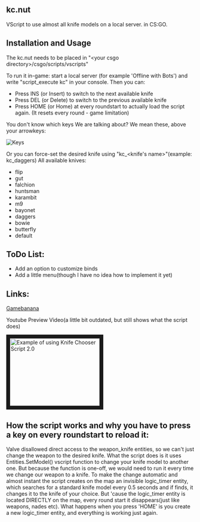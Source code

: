 kc.nut
---------------

VScript to use almost all knife models on a local server. in CS:GO.

Installation and Usage
---------------

The kc.nut needs to be placed in "\<your csgo directory\>/csgo/scripts/vscripts"

To run it in-game: start a local server (for example 'Offline with Bots') and write "script_execute kc"
in your console. Then you can:

* Press INS (or Insert) to switch to the next available knife
* Press DEL (or Delete) to switch to the previous available knife
* Press HOME (or Home) at every roundstart to actually load the script again. (It resets every round - game limitation)

You don't know which keys We are talking about? We mean these, above your arrowkeys:

![Keys](http://i.imgur.com/80HBEjD.png)

Or you can force-set the desired knife using "kc_<knife's name>"(example: kc_daggers)
All available knives:
* flip
* gut
* falchion
* huntsman
* karambit
* m9
* bayonet
* daggers
* bowie
* butterfly
* default

ToDo List:
----------

* Add an option to customize binds
* Add a little menu(though I have no idea how to implement it yet)

Links:
------

[Gamebanana](http://gamebanana.com/gamefiles/4107)

Youtube Preview Video(a little bit outdated, but still shows what the script does)

 <a href="http://www.youtube.com/watch?feature=player_embedded&v=iy13ZF4DDP4" target="_blank"><img src="http://img.youtube.com/vi/iy13ZF4DDP4/0.jpg" alt="Example of using Knife Chooser Script 2.0 " width="240" height="180" border="10" /></a>


How the script works and why you have to press a key on every roundstart to reload it:
--------------------------------------------------------------------------------------

Valve disallowed direct access to the weapon_knife entities, so we can't just change the weapon to the desired knife. What the script does is it uses Entities.SetModel() vscript function to change your knife model to another one. But because the function is one-off, we would need to run it every time we change our weapon to a knife. To make the change automatic and almost instant the script creates on the map an invisible logic_timer entity, which searches for a standard knife model every 0.5 seconds and if finds, it changes it to the knife of your choice. But 'cause the logic_timer entity is located DIRECTLY on the map, every round start it disappears(just like weapons, nades etc). What happens when you press 'HOME' is you create a new logic_timer entity, and everything is working just again.

